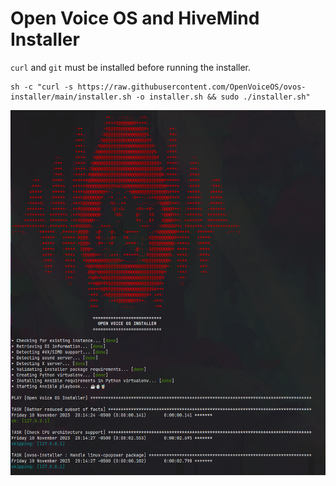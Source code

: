 # Open Voice OS and HiveMind Installer

`curl` and `git` must be installed before running the installer.

```shell
sh -c "curl -s https://raw.githubusercontent.com/OpenVoiceOS/ovos-installer/main/installer.sh -o installer.sh && sudo ./installer.sh"
```

<img src='docs/installer_start.png' />
